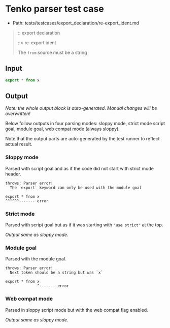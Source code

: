 # Tenko parser test case

- Path: tests/testcases/export_declaration/re-export_ident.md

> :: export declaration
>
> ::> re-export ident
>
> The `from` source must be a string

## Input

`````js
export * from x
`````

## Output

_Note: the whole output block is auto-generated. Manual changes will be overwritten!_

Below follow outputs in four parsing modes: sloppy mode, strict mode script goal, module goal, web compat mode (always sloppy).

Note that the output parts are auto-generated by the test runner to reflect actual result.

### Sloppy mode

Parsed with script goal and as if the code did not start with strict mode header.

`````
throws: Parser error!
  The `export` keyword can only be used with the module goal

export * from x
^^^^^^------- error
`````

### Strict mode

Parsed with script goal but as if it was starting with `"use strict"` at the top.

_Output same as sloppy mode._

### Module goal

Parsed with the module goal.

`````
throws: Parser error!
  Next token should be a string but was `x`

export * from x
              ^------- error
`````


### Web compat mode

Parsed in sloppy script mode but with the web compat flag enabled.

_Output same as sloppy mode._
